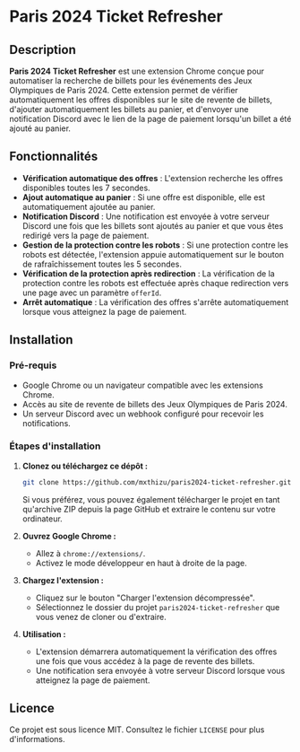 # Paris 2024 Ticket Refresher

## Description

**Paris 2024 Ticket Refresher** est une extension Chrome conçue pour automatiser la recherche de billets pour les événements des Jeux Olympiques de Paris 2024. Cette extension permet de vérifier automatiquement les offres disponibles sur le site de revente de billets, d'ajouter automatiquement les billets au panier, et d'envoyer une notification Discord avec le lien de la page de paiement lorsqu'un billet a été ajouté au panier.

## Fonctionnalités

- **Vérification automatique des offres** : L'extension recherche les offres disponibles toutes les 7 secondes.
- **Ajout automatique au panier** : Si une offre est disponible, elle est automatiquement ajoutée au panier.
- **Notification Discord** : Une notification est envoyée à votre serveur Discord une fois que les billets sont ajoutés au panier et que vous êtes redirigé vers la page de paiement.
- **Gestion de la protection contre les robots** : Si une protection contre les robots est détectée, l'extension appuie automatiquement sur le bouton de rafraîchissement toutes les 5 secondes.
- **Vérification de la protection après redirection** : La vérification de la protection contre les robots est effectuée après chaque redirection vers une page avec un paramètre `offerId`.
- **Arrêt automatique** : La vérification des offres s'arrête automatiquement lorsque vous atteignez la page de paiement.

## Installation

### Pré-requis

- Google Chrome ou un navigateur compatible avec les extensions Chrome.
- Accès au site de revente de billets des Jeux Olympiques de Paris 2024.
- Un serveur Discord avec un webhook configuré pour recevoir les notifications.

### Étapes d'installation

1. **Clonez ou téléchargez ce dépôt :**

   ```bash
   git clone https://github.com/mxthizu/paris2024-ticket-refresher.git
   ```

   Si vous préférez, vous pouvez également télécharger le projet en tant qu'archive ZIP depuis la page GitHub et extraire le contenu sur votre ordinateur.

2. **Ouvrez Google Chrome :**

   - Allez à `chrome://extensions/`.
   - Activez le mode développeur en haut à droite de la page.

3. **Chargez l'extension :**

   - Cliquez sur le bouton "Charger l'extension décompressée".
   - Sélectionnez le dossier du projet `paris2024-ticket-refresher` que vous venez de cloner ou d'extraire.

4. **Utilisation :**

   - L'extension démarrera automatiquement la vérification des offres une fois que vous accédez à la page de revente des billets.
   - Une notification sera envoyée à votre serveur Discord lorsque vous atteignez la page de paiement.

## Licence

Ce projet est sous licence MIT. Consultez le fichier `LICENSE` pour plus d'informations.
